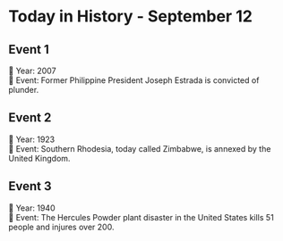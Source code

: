 # Today in History - September 12

## Event 1
📅 Year: 2007  
📝 Event: Former Philippine President Joseph Estrada is convicted of plunder.

## Event 2
📅 Year: 1923  
📝 Event: Southern Rhodesia, today called Zimbabwe, is annexed by the United Kingdom.

## Event 3
📅 Year: 1940  
📝 Event: The Hercules Powder plant disaster in the United States kills 51 people and injures over 200.

